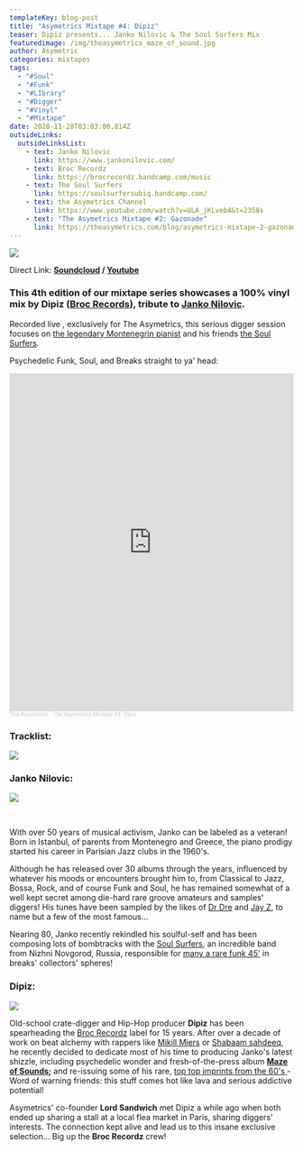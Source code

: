 ```yaml
---
templateKey: blog-post
title: "Asymetrics Mixtape #4: Dipiz"
teaser: Dipiz presents... Janko Nilovic & The Soul Surfers Mix
featuredimage: /img/theasymetrics_maze_of_sound.jpg
author: Asymetric
categories: mixtapes
tags:
  - "#Soul"
  - "#Funk"
  - "#LIbrary"
  - "#Digger"
  - "#Vinyl"
  - "#Mixtape"
date: 2020-11-28T03:03:00.814Z
outsideLinks:
  outsideLinksList:
    - text: Janko Nilovic
      link: https://www.jankonilovic.com/
    - text: Broc Recordz
      link: https://brocrecordz.bandcamp.com/music
    - text: The Soul Surfers
      link: https://soulsurfersubiq.bandcamp.com/
    - text: the Asymetrics Channel
      link: https://www.youtube.com/watch?v=ULA_jKLveb4&t=2358s
    - text: "The Asymetrics Mixtape #2: Gazonade"
      link: https://theasymetrics.com/blog/asymetrics-mixtape-2-gazonade/
---
```

![](/img/theasymetrics_maze_of_sound_small.jpg)

Direct Link: **[Soundcloud](https://soundcloud.com/the-asymetrics/the-asymetrics-mixtape-4-dipiz) / [Youtube](https://www.youtube.com/watch?v=ULA_jKLveb4&t=2358s)**

### This 4th edition of our mixtape series showcases a 100% vinyl mix by Dipiz ([Broc Records](https://brocrecordz.bandcamp.com/music)), tribute to [Janko Nilovic](https://en.wikipedia.org/wiki/Janko_Nilovi%C4%87).

Recorded live , exclusively for The Asymetrics, this serious digger session focuses on [the legendary Montenegrin pianist](https://www.discogs.com/artist/166986-Janko-Nilovic) and his friends [the Soul Surfers](https://soulsurfersubiq.bandcamp.com/).

Psychedelic Funk, Soul, and Breaks straight to ya' head:

<iframe width="100%" height="600" scrolling="no" frameborder="no" allow="autoplay" src="https://w.soundcloud.com/player/?url=https%3A//api.soundcloud.com/tracks/937432798&color=%23ff5500&auto_play=false&hide_related=false&show_comments=true&show_user=true&show_reposts=false&show_teaser=true&visual=true"></iframe><div style="font-size: 10px; color: #cccccc;line-break: anywhere;word-break: normal;overflow: hidden;white-space: nowrap;text-overflow: ellipsis; font-family: Interstate,Lucida Grande,Lucida Sans Unicode,Lucida Sans,Garuda,Verdana,Tahoma,sans-serif;font-weight: 100;"><a href="https://soundcloud.com/the-asymetrics" title="The Asymetrics" target="_blank" style="color: #cccccc; text-decoration: none;">The Asymetrics</a> · <a href="https://soundcloud.com/the-asymetrics/the-asymetrics-mixtape-4-dipiz" title="The Asymetrics Mixtape #4: Dipiz" target="_blank" style="color: #cccccc; text-decoration: none;">The Asymetrics Mixtape #4: Dipiz</a></div>

### Tracklist:

![](/img/dipiz-tracklist.jpg)

### Janko Nilovic:

![](/img/theasymetrics_janko_nilovic.jpg)

<br>

With over 50 years of musical activism, Janko can be labeled as a veteran! Born in Istanbul, of parents from Montenegro and Greece, the piano prodigy started his career in Parisian Jazz clubs in the 1960's.

Although he has released over 30 albums through the years, influenced by whatever his moods or encounters brought him to, from Classical to Jazz, Bossa, Rock, and of course Funk and Soul, he has remained somewhat of a well kept secret among die-hard rare groove amateurs and samples' diggers! His tunes have been sampled by the likes of [Dr Dre](https://en.wikipedia.org/wiki/Compton_(album)) and [Jay Z](https://en.wikipedia.org/wiki/D.O.A._(Death_of_Auto-Tune)), to name but a few of the most famous...

Nearing 80, Janko recently rekindled his soulful-self and has been composing lots of bombtracks with the [Soul Surfers](https://soulsurfersubiq.bandcamp.com/), an incredible band from Nizhni Novgorod, Russia, responsible for [many a rare funk 45'](http://www.ubiquityrecords.com/artists/The-Soul-Surfers.html) in breaks' collectors' spheres!



### Dipiz:

![](/img/theasymetrics_dipiz_janco.jpeg)

Old-school crate-digger and Hip-Hop producer **Dipiz** has been spearheading the [Broc Recordz](https://brocrecordz.bandcamp.com/music) label for 15 years. After over a decade of work on beat alchemy with rappers like [Mikill Miers](https://brocrecordz.bandcamp.com/album/mykill-miers-stressed-out) or [Shabaam sahdeeq](https://brocrecordz.bandcamp.com/track/international-moves-janko-nilovic-feat-shabaam-sahdeeq-mykill-miers), he recently decided to dedicate most of his time to producing Janko's latest shizzle, including psychedelic wonder and fresh-of-the-press album **[Maze of Sounds](https://brocrecordz.bandcamp.com/album/maze-of-sounds);** and re-issuing some of his rare, [top top imprints from the 60's ](https://brocrecordz.bandcamp.com/album/the-definitive-ju-ju-records-collection-1968-1969)- Word of warning friends: this stuff comes hot like lava and serious addictive potential!

Asymetrics' co-founder **Lord Sandwich** met Dipiz a while ago when both ended up sharing a stall at a local flea market in Paris, sharing diggers' interests. The connection kept alive and lead us to this insane exclusive selection... Big up the **Broc Recordz** crew!